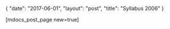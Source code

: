 {
   "date": "2017-06-01",
   "layout": "post",
   "title": "Syllabus 2006"
}

[mdocs_post_page new=true]